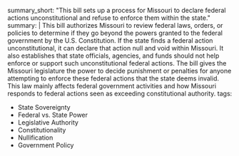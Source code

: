 summary_short: "This bill sets up a process for Missouri to declare federal actions unconstitutional and refuse to enforce them within the state."
summary: |
  This bill authorizes Missouri to review federal laws, orders, or policies to determine if they go beyond the powers granted to the federal government by the U.S. Constitution. If the state finds a federal action unconstitutional, it can declare that action null and void within Missouri. It also establishes that state officials, agencies, and funds should not help enforce or support such unconstitutional federal actions. The bill gives the Missouri legislature the power to decide punishment or penalties for anyone attempting to enforce these federal actions that the state deems invalid. This law mainly affects federal government activities and how Missouri responds to federal actions seen as exceeding constitutional authority.
tags:
  - State Sovereignty
  - Federal vs. State Power
  - Legislative Authority
  - Constitutionality
  - Nullification
  - Government Policy
